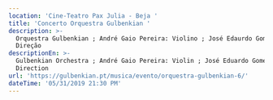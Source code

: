 ```yaml
---
location: 'Cine-Teatro Pax Julia - Beja '
title: 'Concerto Orquestra Gulbenkian '
description: >-
  Orquestra Gulbenkian ; André Gaio Pereira: Violino ; José Edaurdo Gomes:
  Direção 
descriptionEn: >-
  Gulbenkian Orchestra ; André Gaio Pereira: Violin ; José Eduardo Gomes:
  Direction 
url: 'https://gulbenkian.pt/musica/evento/orquestra-gulbenkian-6/'
dateTime: '05/31/2019 21:30 PM'
---
```


